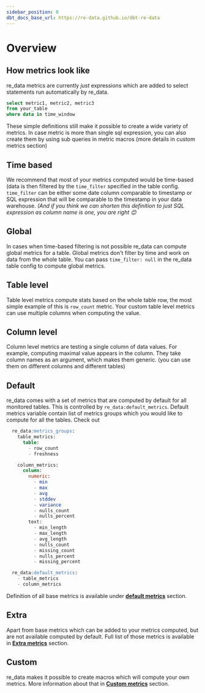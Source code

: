 ```yaml
---
sidebar_position: 0
dbt_docs_base_url: https://re-data.github.io/dbt-re-data
---
```



# Overview

## How metrics look like 

re_data metrics are currently *just* expressions which
are added to select statements run automatically by re_data.

```sql title="re_data query"
select metric1, metric2, metric3
from your_table
where data in time_window
```

These simple definitions still make it possible to create a wide variety of metrics.
In case metric is more than single sql expression, you can also create them by using sub queries in metric macros (more details in custom metrics section)

## Time based

We recommend that most of your metrics computed would be time-based (data is then filtered by the `time_filter` specified in the table config.
`time_filter` can be either some date column comparable to timestamp or SQL expression that will be comparable to the timestamp in your data warehouse. *(And if you think we can shorten this definition to just SQL expression as column name is one, you are right 😊*

## Global

In cases when time-based filtering is not possible re_data can compute global metrics for a table. Global metrics don't filter by time and work on data from the whole table. You can pass `time_filter: null` in the re_data table config to compute global metrics.

## Table level

Table level metrics compute stats based on the whole table row, the most simple example of this is `row_count` metric. Your custom table level metrics can use multiple columns when computing the value.

## Column level

Column level metrics are testing a single column of data values. For example, computing maximal value appears in the column. They take column names as an argument, which makes them generic. (you can use them on different columns and different tables)

## Default 

re_data comes with a set of metrics that are computed by default for all monitored tables. This is controlled by `re_data:default_metrics`. Default metrics variable contain list of metrics groups which you would like to compute for all the tables. Check out 

```sql title="re_data:default_metrics:"
  re_data:metrics_groups:
    table_metrics:
      table:
        - row_count
        - freshness

    column_metrics:
      column:
        numeric:
          - min
          - max
          - avg
          - stddev
          - variance
          - nulls_count
          - nulls_percent
        text:
          - min_length
          - max_length
          - avg_length
          - nulls_count
          - missing_count
          - nulls_percent
          - missing_percent

  re_data:default_metrics:
    - table_metrics
    - column_metrics

```


Definition of all base metrics is available under **[default metrics](/docs/reference/metrics/default_metrics)** section.

## Extra

Apart from base metrics which can be added to your metrics computed, but are not available computed by default. Full list of those metrics is available in **[Extra metrics](/docs/reference/metrics/extra_metrics)** section.

## Custom

re_data makes it possible to create macros which will compute your own metrics. More information about that in **[Custom metrics](/docs/reference/metrics/your_own_metric)**  section.

